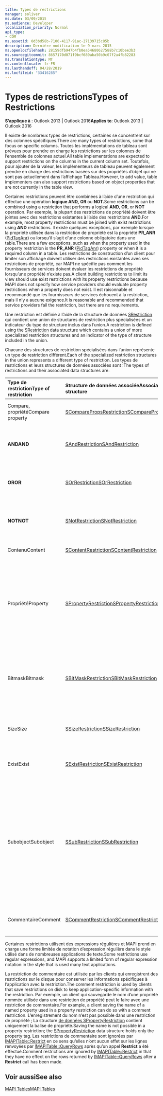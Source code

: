 ```yaml
---
title: Types de restrictions
manager: soliver
ms.date: 03/09/2015
ms.audience: Developer
localization_priority: Normal
api_type:
- COM
ms.assetid: 0d3bd58b-7100-4117-91ac-27139715c85b
description: Dernière modification le 9 mars 2015
ms.openlocfilehash: 28159dfb947b4fb0ea54680627588b7c10bee3b3
ms.sourcegitcommit: 8657170d071f9bcf680aba50b9c07f2a4fb82283
ms.translationtype: MT
ms.contentlocale: fr-FR
ms.lasthandoff: 04/28/2019
ms.locfileid: "33416285"
---
```

# <a name="types-of-restrictions"></a><span data-ttu-id="66b83-103">Types de restrictions</span><span class="sxs-lookup"><span data-stu-id="66b83-103">Types of Restrictions</span></span>

  
  
<span data-ttu-id="66b83-104">**S’applique à** : Outlook 2013 | Outlook 2016</span><span class="sxs-lookup"><span data-stu-id="66b83-104">**Applies to**: Outlook 2013 | Outlook 2016</span></span> 
  
<span data-ttu-id="66b83-105">Il existe de nombreux types de restrictions, certaines se concentrent sur des colonnes spécifiques.</span><span class="sxs-lookup"><span data-stu-id="66b83-105">There are many types of restrictions, some that focus on specific columns.</span></span> <span data-ttu-id="66b83-106">Toutes les implémentations de tableau sont prévues pour prendre en charge les restrictions sur les colonnes de l’ensemble de colonnes actuel.</span><span class="sxs-lookup"><span data-stu-id="66b83-106">All table implementations are expected to support restrictions on the columns in the current column set.</span></span> <span data-ttu-id="66b83-107">Toutefois, pour ajouter de la valeur, les implémenteurs de tableau peuvent également prendre en charge des restrictions basées sur des propriétés d’objet qui ne sont pas actuellement dans l’affichage Tableau.</span><span class="sxs-lookup"><span data-stu-id="66b83-107">However, to add value, table implementers can also support restrictions based on object properties that are not currently in the table view.</span></span>
  
<span data-ttu-id="66b83-108">Certaines restrictions peuvent être combinées à l’aide d’une restriction qui effectue une opération **logique AND,** **OR** ou **NOT.**</span><span class="sxs-lookup"><span data-stu-id="66b83-108">Some restrictions can be combined using a restriction that performs a logical **AND**, **OR**, or **NOT** operation.</span></span> <span data-ttu-id="66b83-109">Par exemple, la plupart des restrictions de propriété doivent être jointes avec des restrictions existantes à l’aide des restrictions **AND.**</span><span class="sxs-lookup"><span data-stu-id="66b83-109">For example, most property restrictions must be joined with exist restrictions using **AND** restrictions.</span></span> <span data-ttu-id="66b83-110">Il existe quelques exceptions, par exemple lorsque la propriété utilisée dans la restriction de propriété est la propriété **PR_ANR** ([PidTagAnr](pidtaganr-canonical-property.md)) ou lorsqu’il s’agit d’une colonne obligatoire dans une table.</span><span class="sxs-lookup"><span data-stu-id="66b83-110">There are a few exceptions, such as when the property used in the property restriction is the **PR_ANR** ([PidTagAnr](pidtaganr-canonical-property.md)) property or when it is a required column in a table.</span></span> <span data-ttu-id="66b83-111">Les restrictions de construction d’un client pour limiter son affichage doivent utiliser des restrictions existantes avec ses restrictions de propriété, car MAPI ne spécifie pas comment les fournisseurs de services doivent évaluer les restrictions de propriété lorsqu’une propriété n’existe pas.</span><span class="sxs-lookup"><span data-stu-id="66b83-111">A client building restrictions to limit its view should use exist restrictions with its property restrictions because MAPI does not specify how service providers should evaluate property restrictions when a property does not exist.</span></span> <span data-ttu-id="66b83-112">Il est raisonnable et recommandé que les fournisseurs de services échouent à la restriction, mais il n’y a aucune exigence.</span><span class="sxs-lookup"><span data-stu-id="66b83-112">It is reasonable and recommended that service providers fail the restriction, but there are no requirements.</span></span> 
  
<span data-ttu-id="66b83-113">Une restriction est définie à l’aide de la structure de données [SRestriction](srestriction.md) qui contient une union de structures de restriction plus spécialisées et un indicateur du type de structure inclus dans l’union.</span><span class="sxs-lookup"><span data-stu-id="66b83-113">A restriction is defined using the [SRestriction](srestriction.md) data structure which contains a union of more specialized restriction structures and an indicator of the type of structure included in the union.</span></span> 
  
<span data-ttu-id="66b83-114">Chacune des structures de restriction spécialisées dans l’union représente un type de restriction différent.</span><span class="sxs-lookup"><span data-stu-id="66b83-114">Each of the specialized restriction structures in the union represents a different type of restriction.</span></span> <span data-ttu-id="66b83-115">Les types de restrictions et leurs structures de données associées sont :</span><span class="sxs-lookup"><span data-stu-id="66b83-115">The types of restrictions and their associated data structures are:</span></span>
  
|<span data-ttu-id="66b83-116">**Type de restriction**</span><span class="sxs-lookup"><span data-stu-id="66b83-116">**Type of restriction**</span></span>|<span data-ttu-id="66b83-117">**Structure de données associée**</span><span class="sxs-lookup"><span data-stu-id="66b83-117">**Associated data structure**</span></span>|<span data-ttu-id="66b83-118">**Description**</span><span class="sxs-lookup"><span data-stu-id="66b83-118">**Description**</span></span>|
|:-----|:-----|:-----|
|<span data-ttu-id="66b83-119">Compare, propriété</span><span class="sxs-lookup"><span data-stu-id="66b83-119">Compare property</span></span>  <br/> |[<span data-ttu-id="66b83-120">SComparePropsRestriction</span><span class="sxs-lookup"><span data-stu-id="66b83-120">SComparePropsRestriction</span></span>](scomparepropsrestriction.md) <br/> |<span data-ttu-id="66b83-121">Compare deux propriétés du même type.</span><span class="sxs-lookup"><span data-stu-id="66b83-121">Compares two properties of the same type.</span></span>  <br/> |
|<span data-ttu-id="66b83-122">**AND**</span><span class="sxs-lookup"><span data-stu-id="66b83-122">**AND**</span></span> <br/> |[<span data-ttu-id="66b83-123">SAndRestriction</span><span class="sxs-lookup"><span data-stu-id="66b83-123">SAndRestriction</span></span>](sandrestriction.md) <br/> |<span data-ttu-id="66b83-124">Effectue une opération **LOGIQUE AND** sur au moins deux restrictions.</span><span class="sxs-lookup"><span data-stu-id="66b83-124">Performs a logical **AND** operation on two or more restrictions.</span></span>  <br/> |
|<span data-ttu-id="66b83-125">**OR**</span><span class="sxs-lookup"><span data-stu-id="66b83-125">**OR**</span></span> <br/> |[<span data-ttu-id="66b83-126">SOrRestriction</span><span class="sxs-lookup"><span data-stu-id="66b83-126">SOrRestriction</span></span>](sorrestriction.md) <br/> |<span data-ttu-id="66b83-127">Effectue une opération **LOGIQUE OR** sur au moins deux restrictions.</span><span class="sxs-lookup"><span data-stu-id="66b83-127">Performs a logical **OR** operation on two or more restrictions.</span></span>  <br/> |
|<span data-ttu-id="66b83-128">**NOT**</span><span class="sxs-lookup"><span data-stu-id="66b83-128">**NOT**</span></span> <br/> |[<span data-ttu-id="66b83-129">SNotRestriction</span><span class="sxs-lookup"><span data-stu-id="66b83-129">SNotRestriction</span></span>](snotrestriction.md) <br/> |<span data-ttu-id="66b83-130">Effectue une opération **NOT** logique sur au moins deux restrictions.</span><span class="sxs-lookup"><span data-stu-id="66b83-130">Performs a logical **NOT** operation on two or more restrictions.</span></span>  <br/> |
|<span data-ttu-id="66b83-131">Contenu</span><span class="sxs-lookup"><span data-stu-id="66b83-131">Content</span></span>  <br/> |[<span data-ttu-id="66b83-132">SContentRestriction</span><span class="sxs-lookup"><span data-stu-id="66b83-132">SContentRestriction</span></span>](scontentrestriction.md) <br/> |<span data-ttu-id="66b83-133">Recherche les données spécifiées.</span><span class="sxs-lookup"><span data-stu-id="66b83-133">Locates specified data.</span></span>  <br/> |
|<span data-ttu-id="66b83-134">Propriété</span><span class="sxs-lookup"><span data-stu-id="66b83-134">Property</span></span>  <br/> |[<span data-ttu-id="66b83-135">SPropertyRestriction</span><span class="sxs-lookup"><span data-stu-id="66b83-135">SPropertyRestriction</span></span>](spropertyrestriction.md) <br/> |<span data-ttu-id="66b83-136">Spécifie une valeur de propriété particulière en tant que critères de correspondance.</span><span class="sxs-lookup"><span data-stu-id="66b83-136">Specifies a particular property value as criteria for matching.</span></span> <span data-ttu-id="66b83-137">Peut être utilisé, par exemple, pour rechercher un type particulier de pièce jointe.</span><span class="sxs-lookup"><span data-stu-id="66b83-137">Can be used, for example, to search for a particular type of attachment.</span></span>  <br/> |
|<span data-ttu-id="66b83-138">Bitmask</span><span class="sxs-lookup"><span data-stu-id="66b83-138">Bitmask</span></span>  <br/> |[<span data-ttu-id="66b83-139">SBitMaskRestriction</span><span class="sxs-lookup"><span data-stu-id="66b83-139">SBitMaskRestriction</span></span>](sbitmaskrestriction.md) <br/> |<span data-ttu-id="66b83-140">Applique un masque de bits à une propriété PT_LONG, généralement pour déterminer si des indicateurs particuliers sont définies.</span><span class="sxs-lookup"><span data-stu-id="66b83-140">Applies a bitmask to a PT_LONG property, typically to determine whether particular flags are set.</span></span>  <br/> |
|<span data-ttu-id="66b83-141">Size</span><span class="sxs-lookup"><span data-stu-id="66b83-141">Size</span></span>  <br/> |[<span data-ttu-id="66b83-142">SSizeRestriction</span><span class="sxs-lookup"><span data-stu-id="66b83-142">SSizeRestriction</span></span>](ssizerestriction.md) <br/> |<span data-ttu-id="66b83-143">Teste la taille d’une propriété à l’aide d’opérateurs relationnels standard.</span><span class="sxs-lookup"><span data-stu-id="66b83-143">Tests the size of a property using standard relational operators.</span></span>  <br/> |
|<span data-ttu-id="66b83-144">Exist</span><span class="sxs-lookup"><span data-stu-id="66b83-144">Exist</span></span>  <br/> |[<span data-ttu-id="66b83-145">SExistRestriction</span><span class="sxs-lookup"><span data-stu-id="66b83-145">SExistRestriction</span></span>](sexistrestriction.md) <br/> |<span data-ttu-id="66b83-146">Teste si un objet a une valeur pour une propriété.</span><span class="sxs-lookup"><span data-stu-id="66b83-146">Tests whether an object has a value for a property.</span></span>  <br/> |
|<span data-ttu-id="66b83-147">Subobject</span><span class="sxs-lookup"><span data-stu-id="66b83-147">Subobject</span></span>  <br/> |[<span data-ttu-id="66b83-148">SSubRestriction</span><span class="sxs-lookup"><span data-stu-id="66b83-148">SSubRestriction</span></span>](ssubrestriction.md) <br/> |<span data-ttu-id="66b83-149">Utilisé pour rechercher des sous-objets ou des objets qui ne sont pas accessibles avec un identificateur d’entrée, tels que les destinataires et les pièces jointes.</span><span class="sxs-lookup"><span data-stu-id="66b83-149">Used for searching through subobjects, or objects that cannot be accessed with an entry identifier, such as recipients and attachments.</span></span> <span data-ttu-id="66b83-150">Peut être utilisé, par exemple, pour rechercher des messages pour un destinataire particulier.</span><span class="sxs-lookup"><span data-stu-id="66b83-150">Can be used, for example, to look for messages for a particular recipient.</span></span>  <br/> |
|<span data-ttu-id="66b83-151">Commentaire</span><span class="sxs-lookup"><span data-stu-id="66b83-151">Comment</span></span>  <br/> |[<span data-ttu-id="66b83-152">SCommentRestriction</span><span class="sxs-lookup"><span data-stu-id="66b83-152">SCommentRestriction</span></span>](scommentrestriction.md) <br/> |<span data-ttu-id="66b83-153">Associe un objet à un ensemble de propriétés nommées.</span><span class="sxs-lookup"><span data-stu-id="66b83-153">Associates an object with a set of named properties.</span></span>  <br/> |
   
<span data-ttu-id="66b83-154">Certaines restrictions utilisent des expressions régulières et MAPI prend en charge une forme limitée de notation d’expression régulière dans le style utilisé dans de nombreuses applications de texte.</span><span class="sxs-lookup"><span data-stu-id="66b83-154">Some restrictions use regular expressions, and MAPI supports a limited form of regular expression notation in the style that is used many text applications.</span></span>
  
<span data-ttu-id="66b83-155">La restriction de commentaire est utilisée par les clients qui enregistrent des restrictions sur le disque pour conserver les informations spécifiques à l’application avec la restriction.</span><span class="sxs-lookup"><span data-stu-id="66b83-155">The comment restriction is used by clients that save restrictions on disk to keep application-specific information with the restriction.</span></span> <span data-ttu-id="66b83-156">Par exemple, un client qui sauvegarde le nom d’une propriété nommée utilisée dans une restriction de propriété peut le faire avec une restriction de commentaire.</span><span class="sxs-lookup"><span data-stu-id="66b83-156">For example, a client saving the name of a named property used in a property restriction can do so with a comment restriction.</span></span> <span data-ttu-id="66b83-157">L’enregistrement du nom n’est pas possible dans une restriction de propriété ; La structure [de données SPropertyRestriction](spropertyrestriction.md) contient uniquement la balise de propriété.</span><span class="sxs-lookup"><span data-stu-id="66b83-157">Saving the name is not possible in a property restriction; the [SPropertyRestriction](spropertyrestriction.md) data structure holds only the property tag.</span></span> <span data-ttu-id="66b83-158">Les restrictions de commentaire sont ignorées par [IMAPITable::Restrict](imapitable-restrict.md) en ce sens qu’elles n’ont aucun effet sur les lignes renvoyées par [IMAPITable::QueryRows](imapitable-queryrows.md) après qu’un appel **Restrict** a été effectué.</span><span class="sxs-lookup"><span data-stu-id="66b83-158">Comment restrictions are ignored by [IMAPITable::Restrict](imapitable-restrict.md) in that they have no effect on the rows returned by [IMAPITable::QueryRows](imapitable-queryrows.md) after a **Restrict** call has been made.</span></span> 
  
## <a name="see-also"></a><span data-ttu-id="66b83-159">Voir aussi</span><span class="sxs-lookup"><span data-stu-id="66b83-159">See also</span></span>



[<span data-ttu-id="66b83-160">MAPI Tables</span><span class="sxs-lookup"><span data-stu-id="66b83-160">MAPI Tables</span></span>](mapi-tables.md)

